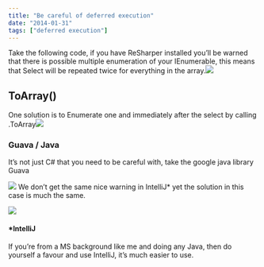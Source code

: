 ```yaml
---
title: "Be careful of deferred execution"
date: "2014-01-31"
tags: ["deferred execution"]
---
```


Take the following code, if you have ReSharper installed you’ll be warned that there is possible multiple enumeration of your IEnumerable, this means that Select will be repeated twice for everything in the array.![](/images/./image.axd?picture=image_thumb_292.png)

## ToArray()

One solution is to Enumerate one and immediately after the select by calling .ToArray![](/images/./image.axd?picture=image_thumb_293.png)

### Guava / Java

It’s not just C# that you need to be careful with, take the google java library Guava

![](/images/./image.axd?picture=image_thumb_294.png) We don’t get the same nice warning in IntelliJ\* yet the solution in this case is much the same.

![](/images/./image.axd?picture=image_thumb_295.png)

#### \*IntelliJ

If you’re from a MS background like me and doing any Java, then do yourself a favour and use IntelliJ, it’s much easier to use.
